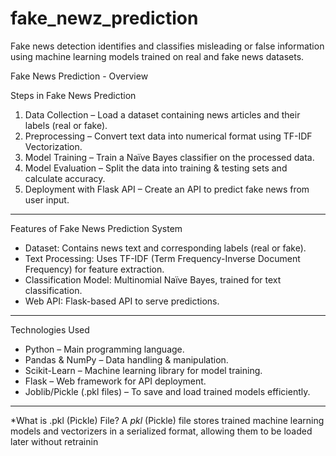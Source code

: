 # fake_newz_prediction
Fake news detection identifies and classifies misleading or false information using machine learning models trained on real and fake news datasets.

Fake News Prediction - Overview  

Steps in Fake News Prediction   
1. Data Collection – Load a dataset containing news articles and their labels (real or fake).  
2. Preprocessing – Convert text data into numerical format using TF-IDF Vectorization.  
3. Model Training – Train a Naïve Bayes classifier on the processed data.  
4. Model Evaluation – Split the data into training & testing sets and calculate accuracy.  
5. Deployment with Flask API – Create an API to predict fake news from user input.  

---

Features of Fake News Prediction System 
- Dataset: Contains news text and corresponding labels (real or fake).  
- Text Processing: Uses TF-IDF (Term Frequency-Inverse Document Frequency) for feature extraction.  
- Classification Model: Multinomial Naïve Bayes, trained for text classification.  
- Web API: Flask-based API to serve predictions.  

---

Technologies Used  
- Python – Main programming language.  
- Pandas & NumPy – Data handling & manipulation.  
- Scikit-Learn – Machine learning library for model training.  
- Flask – Web framework for API deployment.  
- Joblib/Pickle (.pkl files) – To save and load trained models efficiently.  

---

*What is .pkl (Pickle) File?
A *pkl* (Pickle) file stores trained machine learning models and vectorizers in a serialized format, allowing them to be loaded later without retrainin
